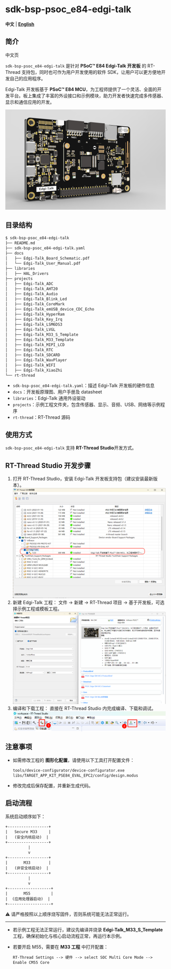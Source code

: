 # sdk-bsp-psoc_e84-edgi-talk

**中文** | [**English**](./README.md)

## 简介

中文页

`sdk-bsp-psoc_e84-edgi-talk` 是针对 **PSoC™ E84 Edgi-Talk 开发板** 的 RT-Thread 支持包，同时也可作为用户开发使用的软件 SDK，让用户可以更方便地开发自己的应用程序。

Edgi-Talk 开发板基于 **PSoC™ E84 MCU**，为工程师提供了一个灵活、全面的开发平台。板上集成了丰富的外设接口和示例模块，助力开发者快速完成多传感器、显示和通信应用的开发。

![Edgi-Talk](docs/figures/board_large.jpg)

## 目录结构

```
$ sdk-bsp-psoc_e84-edgi-talk
├── README.md
├── sdk-bsp-psoc_e84-edgi-talk.yaml
├── docs
│   ├── Edgi-Talk_Board_Schematic.pdf
│   └── Edgi-Talk_User_Manual.pdf
├── libraries
│   ├── HAL_Drivers
├── projects
│   ├── Edgi-Talk_ADC
│   ├── Edgi-Talk_AHT20
│   ├── Edgi-Talk_Audio
│   ├── Edgi-Talk_Blink_Led
│   ├── Edgi-Talk_CoreMark
│   ├── Edgi-Talk_emUSB_device_CDC_Echo
│   ├── Edgi-Talk_HyperRam
│   ├── Edgi-Talk_Key_Irq
│   ├── Edgi-Talk_LSM6DS3
│   ├── Edgi-Talk_LVGL
│   ├── Edgi-Talk_M33_S_Template
│   ├── Edgi-Talk_M33_Template
│   ├── Edgi-Talk_MIPI_LCD
│   ├── Edgi-Talk_RTC
│   ├── Edgi-Talk_SDCARD
│   ├── Edgi-Talk_WavPlayer
│   ├── Edgi-Talk_WIFI
│   ├── Edgi-Talk_XiaoZhi
└── rt-thread
```

* `sdk-bsp-psoc_e84-edgi-talk.yaml`：描述 Edgi-Talk 开发板的硬件信息
* `docs`：开发板原理图、用户手册及 datasheet
* `libraries`：Edgi-Talk 通用外设驱动
* `projects`：示例工程文件夹，包含传感器、显示、音频、USB、网络等示例程序
* `rt-thread`：RT-Thread 源码

## 使用方式

`sdk-bsp-psoc_e84-edgi-talk` 支持 **RT-Thread Studio**开发方式。

## **RT-Thread Studio 开发步骤**

1. 打开 RT-Thread Studio，安装 Edgi-Talk 开发板支持包（建议安装最新版本）。
   ![开发板](docs/figures/1.png)
2. 新建 Edgi-Talk 工程：
   文件 -> 新建 -> RT-Thread 项目 -> 基于开发板，可选择示例工程或模板工程。
   ![项目](docs/figures/2.png)
3. 编译和下载工程：
   直接在 RT-Thread Studio 内完成编译、下载和调试。
   ![编译](docs/figures/3.png)

## 注意事项

* 如需修改工程的 **图形化配置**，请使用以下工具打开配置文件：

  ```
  tools/device-configurator/device-configurator.exe
  libs/TARGET_APP_KIT_PSE84_EVAL_EPC2/config/design.modus
  ```
* 修改完成后保存配置，并重新生成代码。

## 启动流程

系统启动顺序如下：

```
+------------------+
|   Secure M33     |
|   (安全内核启动)  |
+------------------+
          |
          v
+------------------+
|       M33        |
|   (非安全核启动)  |
+------------------+
          |
          v
+-------------------+
|       M55         |
|  (应用处理器启动)  |
+-------------------+
```

⚠️ 请严格按照以上顺序烧写固件，否则系统可能无法正常运行。

---

* 若示例工程无法正常运行，建议先编译并烧录 **Edgi-Talk\_M33\_S\_Template** 工程，确保初始化与核心启动流程正常，再运行本示例。
* 若要开启 M55，需要在 **M33 工程** 中打开配置：

  ```
  RT-Thread Settings --> 硬件 --> select SOC Multi Core Mode --> Enable CM55 Core
  ```


